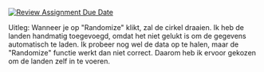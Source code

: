 [![Review Assignment Due Date](https://classroom.github.com/assets/deadline-readme-button-22041afd0340ce965d47ae6ef1cefeee28c7c493a6346c4f15d667ab976d596c.svg)](https://classroom.github.com/a/dvc9GdM4)



Uitleg:
Wanneer je op "Randomize" klikt, zal de cirkel draaien. Ik heb de landen handmatig toegevoegd, omdat het niet gelukt is om de gegevens automatisch te laden. Ik probeer nog wel de data op te halen, maar de "Randomize" functie werkt dan niet correct. Daarom heb ik ervoor gekozen om de landen zelf in te voeren.